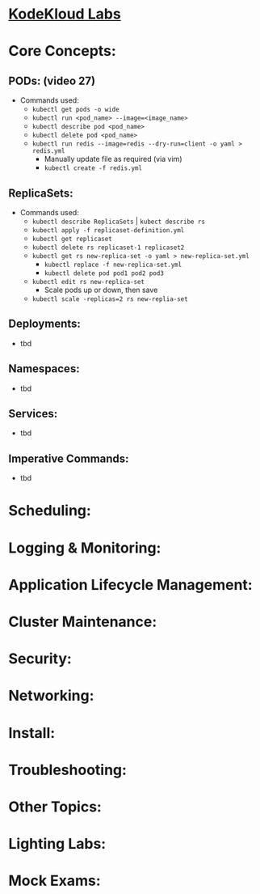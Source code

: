 # [KodeKloud Labs](https://kodekloud.com/courses/labs-certified-kubernetes-administrator-with-practice-tests/)

# Core Concepts:
## PODs: (video 27)
- Commands used:
  - `kubectl get pods -o wide`
  - `kubectl run <pod_name> --image=<image_name>`
  - `kubectl describe pod <pod_name>`
  - `kubectl delete pod <pod_name>`
  - `kubectl run redis --image=redis --dry-run=client -o yaml > redis.yml`
    - Manually update file as required (via vim)
    - `kubectl create -f redis.yml`
## ReplicaSets:
- Commands used:
  - `kubectl describe ReplicaSets` | `kubect describe rs`
  - `kubectl apply -f replicaset-definition.yml`
  - `kubectl get replicaset`
  - `kubectl delete rs replicaset-1 replicaset2`
  - `kubectl get rs new-replica-set -o yaml > new-replica-set.yml`
    - `kubectl replace -f new-replica-set.yml`
    - `kubectl delete pod pod1 pod2 pod3`
  - `kubectl edit rs new-replica-set`
    - Scale pods up or down, then save
  - `kubectl scale -replicas=2 rs new-replia-set`
## Deployments:
- tbd
## Namespaces:
- tbd
## Services:
- tbd
## Imperative Commands:
- tbd




# Scheduling:

# Logging & Monitoring:

# Application Lifecycle Management:

# Cluster Maintenance:

# Security:

# Networking:

# Install:

# Troubleshooting:

# Other Topics:

# Lighting Labs:

# Mock Exams:

